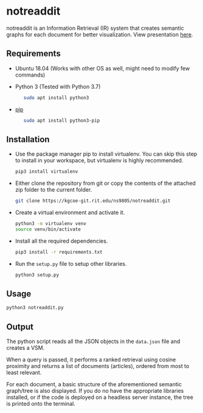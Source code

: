 # notreaddit

notreaddit is an Information Retrieval (IR) system that creates semantic graphs for each document for better visualization. View presentation [here](https://github.com/ndsagaga/notreaddit/blob/master/Knowledge%20Processing%20Technology.pptx).

## Requirements

- Ubuntu 18.04 (Works with other OS as well, might need to modify few commands)
- Python 3 (Tested with Python 3.7)

   ```bash
      sudo apt install python3
- [pip](https://pip.pypa.io/en/stable/)

   ```bash
      sudo apt install python3-pip
   ```


## Installation

- Use the package manager pip to install virtualenv. You can skip this step to install in your workspace, but virtualenv is highly recommended.

    ```bash
    pip3 install virtualenv
    ```
- Either clone the repository from git or copy the contents of the attached zip folder to the current folder.
    ```bash
    git clone https://kgcoe-git.rit.edu/ns9805/notreaddit.git
    ```
- Create a virtual environment and activate it.
    ```bash
    python3 -m virtualenv venv
    source venv/bin/activate
- Install all the required dependencies.
    ````bash
    pip3 install -r requirements.txt
- Run the `setup.py` file to setup other libraries.
    ````bash
    python3 setup.py
## Usage

```bash
python3 notreaddit.py
```

## Output
The python script reads all the JSON objects in the `data.json` file and creates a VSM. 

When a query is passed, it performs a ranked retrieval using cosine proximity and returns a list of documents (articles), ordered from most to least relevant.

For each document, a basic structure of the aforementioned semantic graph/tree is also displayed. If you do no have the appropriate libraries installed, or if the code is deployed on a headless server instance, the tree is printed onto the terminal.
